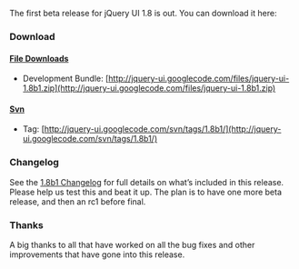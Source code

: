 The first beta release for jQuery UI 1.8 is out. You can download it
here:

### Download

#### [File Downloads](http://code.google.com/p/jquery-ui/downloads/list)

-   Development Bundle:
    [http://jquery-ui.googlecode.com/files/jquery-ui-1.8b1.zip](http://jquery-ui.googlecode.com/files/jquery-ui-1.8b1.zip)

#### [Svn](http://code.google.com/p/jquery-ui/source/checkout)

-   Tag:
    [http://jquery-ui.googlecode.com/svn/tags/1.8b1/](http://jquery-ui.googlecode.com/svn/tags/1.8b1/)

### Changelog

See the [1.8b1 Changelog](http://jqueryui.com/docs/Changelog/1.8b1) for
full details on what’s included in this release. Please help us test
this and beat it up. The plan is to have one more beta release, and then
an rc1 before final.

### Thanks

A big thanks to all that have worked on all the bug fixes and other
improvements that have gone into this release.
